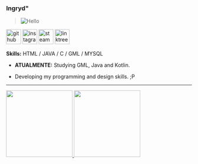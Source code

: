 ### Ingryd"
> ![Hello](https://media2.giphy.com/media/fhH2o6SHOjOtphR3DR/200.gif?cid=82a1493bpwzwsnznyber9omt91visfo1vr6977s5893vuzxs&ep=v1_gifs_search&rid=200.gif&ct=g)


[<img src='https://raphaelbrodrigues.github.io/images/git.png' alt='github' height='40'>](https://github.com/ingrydf12)  [<img src='https://www.edigitalagency.com.au/wp-content/uploads/new-Instagram-logo-white-glyph.png' alt='instagram' height='40'>](https://www.instagram.com/tkdpiratedev/)  [<img src='https://img.freepik.com/icones-gratis/vapor_318-219838.jpg?w=2000' alt='steam' height='40'>](https://steamcommunity.com/id/ingrydf12) [<img src='https://uxwing.com/wp-content/themes/uxwing/download/brands-and-social-media/linktree-white-icon.png' alt='linktree' height='40'>](https://linktr.ee/ingryddev)

<b>Skills:</b> HTML / JAVA / C / GML / MYSQL

- <b> ATUALMENTE:</b> Studying GML, Java and Kotlin.

- Developing my programming and design skills. ;P


<hr>


<div>
<a href="https://github.com/ingrydf12">
<img height="180em" src="https://github-readme-stats.vercel.app/api/top-langs/?username=ingrydf12&layout=compact&langs_count=8&theme=midnight-purple&border_radius"/>
<img height="180em" src="https://github-readme-stats.vercel.app/api?username=ingrydf12&show_icons=true&theme=midnight-purple&include_all_commits=true&count_private=true&border_radius"/>
  </a>
  </div>
 
  
<!-- <hr> 
<p align="center"><img src="https://github-readme-streak-stats.herokuapp.com/?user=ingrydf12&theme=black-ice&hide_border=true&stroke=0000&background=0D1117&ring=e05397&fire=e05397&currStreakLabel=e05397" alt="ingrydf12" /></p>
  
![](https://activity-graph.herokuapp.com/graph?username=ingrydf12&theme=redical)
<hr>

<!--<p align="center">
  --<img src="https://github.com/ingrydf12/ingrydf12/raw/output/github-contribution-grid-snake.svg" alt="snake"></center>
--</p> -->

